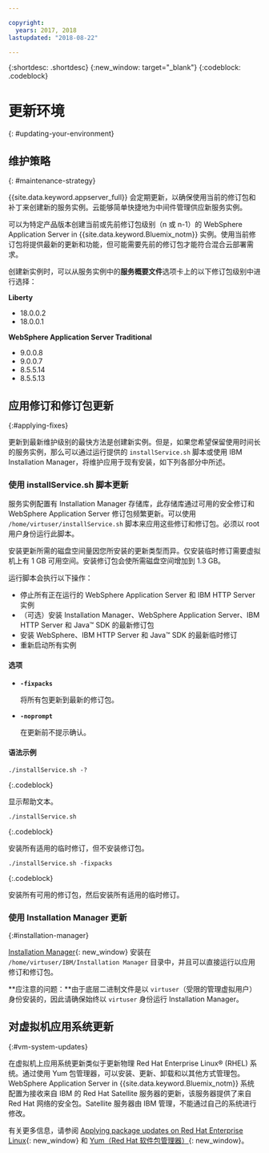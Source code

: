 ```yaml
---

copyright:
  years: 2017, 2018
lastupdated: "2018-08-22"

---
```


{:shortdesc: .shortdesc}
{:new_window: target="_blank"}
{:codeblock: .codeblock}

# 更新环境
{: #updating-your-environment}

## 维护策略
{: #maintenance-strategy}

{{site.data.keyword.appserver_full}} 会定期更新，以确保使用当前的修订包和补丁来创建新的服务实例。云能够简单快捷地为中间件管理供应新服务实例。

可以为特定产品版本创建当前或先前修订包级别（n 或 n-1）的 WebSphere Application Server in {{site.data.keyword.Bluemix_notm}} 实例。使用当前修订包将提供最新的更新和功能，但可能需要先前的修订包才能符合混合云部署需求。

创建新实例时，可以从服务实例中的**服务概要文件**选项卡上的以下修订包级别中进行选择：

**Liberty**
  * 18.0.0.2
  * 18.0.0.1

**WebSphere Application Server Traditional**
  * 9.0.0.8
  * 9.0.0.7
  * 8.5.5.14
  * 8.5.5.13

## 应用修订和修订包更新
{:#applying-fixes}

更新到最新维护级别的最快方法是创建新实例。但是，如果您希望保留使用时间长的服务实例，那么可以通过运行提供的 `installService.sh` 脚本或使用 IBM Installation Manager，将维护应用于现有安装，如下列各部分中所述。

### 使用 installService.sh 脚本更新

服务实例配置有 Installation Manager 存储库，此存储库通过可用的安全修订和 WebSphere Application Server 修订包频繁更新。可以使用 `/home/virtuser/installService.sh` 脚本来应用这些修订和修订包。必须以 root 用户身份运行此脚本。

安装更新所需的磁盘空间量因您所安装的更新类型而异。仅安装临时修订需要虚拟机上有 1 GB 可用空间。安装修订包会使所需磁盘空间增加到 1.3 GB。

运行脚本会执行以下操作：

* 停止所有正在运行的 WebSphere Application Server 和 IBM HTTP Server 实例
* （可选）安装 Installation Manager、WebSphere Application Server、IBM HTTP Server 和 Java&trade; SDK 的最新修订包
* 安装 WebSphere、IBM HTTP Server 和 Java&trade; SDK 的最新临时修订
* 重新启动所有实例

#### 选项
* **`-fixpacks`**

    将所有包更新到最新的修订包。
* **`-noprompt`**

    在更新前不提示确认。

#### 语法示例

```
./installService.sh -?
```
{:.codeblock}

显示帮助文本。


```
./installService.sh
```
{:.codeblock}

安装所有适用的临时修订，但不安装修订包。


```
./installService.sh -fixpacks
```
{:.codeblock}

安装所有可用的修订包，然后安装所有适用的临时修订。

### 使用 Installation Manager 更新
{:#installation-manager}

[Installation Manager](http://www.ibm.com/support/knowledgecenter/SSDV2W_1.8.3/com.ibm.cic.agent.ui.doc/helpindex_imic.html){: new_window} 安装在 `/home/virtuser/IBM/Installation Manager` 目录中，并且可以直接运行以应用修订和修订包。

**应注意的问题：**由于底层二进制文件是以 `virtuser`（受限的管理虚拟用户）身份安装的，因此请确保始终以 `virtuser` 身份运行 Installation Manager。

## 对虚拟机应用系统更新
{:#vm-system-updates}

在虚拟机上应用系统更新类似于更新物理 Red Hat Enterprise Linux&reg; (RHEL) 系统。通过使用 Yum 包管理器，可以安装、更新、卸载和以其他方式管理包。WebSphere Application Server in {{site.data.keyword.Bluemix_notm}} 系统配置为接收来自 IBM 的 Red Hat Satellite 服务器的更新，该服务器提供了来自 Red Hat 网络的安全包。Satellite 服务器由 IBM 管理，不能通过自己的系统进行修改。

有关更多信息，请参阅 [Applying package updates on Red Hat Enterprise
Linux](https://access.redhat.com/articles/11258#rhel6){: new_window} 和 [Yum（Red Hat 软件包管理器）](https://access.redhat.com/documentation/en-US/Red_Hat_Enterprise_Linux/6/html/Deployment_Guide/ch-yum.html){: new_window}。
